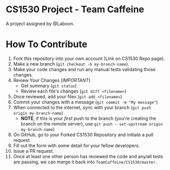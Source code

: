 # CS1530 Project - Team Caffeine

A project assigned by @Laboon.

# How To Contribute

1. Fork this repository into your own account (Link on CS1530 Repo page).
2. Make a new branch (`git checkout -b my-branch-name`).
3. Make your code changes and run any manual tests validating those changes.
4. Review Your Changes (*IMPORTANT*)
    - Get summary (`git status`)
    - Review each file's changes (`git diff <filename>`)
5. Once reviewed, add your files (`git add <filename>`)
6. Commit your changes with a message (`git commit -m "My message"`)
7. When connected to the internet, sync with your branch (`git push origin my-branch-name`)
    - **NOTE**, if this is your *first* push to the branch (you're creating the branch on the remote server), use `git push --set-upstream origin my-branch-name`)
8. On GitHub, go to your Forked CS1530 Repository and initiate a pull request.
9. Fill out the form with some detail for your fellow developers.
10. Issue a PR request.
11. Once at least one other person has reviewed the code and any/all tests are passing, we can merge it back into `TeamCaffeine/CS1530/master`.